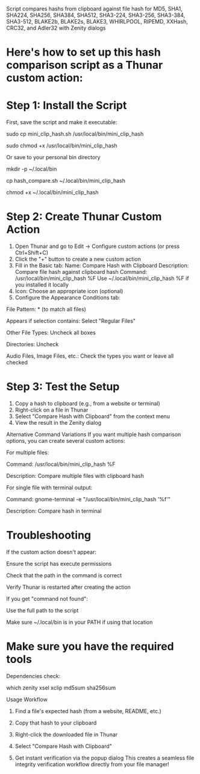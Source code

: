 Script compares hashs from clipboard against file hash for MD5, SHA1, SHA224, SHA256, SHA384, SHA512, SHA3-224, SHA3-256, SHA3-384, SHA3-512, BLAKE2b, BLAKE2s, BLAKE3, WHIRLPOOL, RIPEMD, XXHash, CRC32, and Adler32 with Zenity dialogs

# Here's how to set up this hash comparison script as a Thunar custom action:

# Step 1: Install the Script
First, save the script and make it executable:

  sudo cp mini_clip_hash.sh /usr/local/bin/mini_clip_hash
  
  sudo chmod +x /usr/local/bin/mini_clip_hash

Or save to your personal bin directory
   
  mkdir -p ~/.local/bin

  cp hash_compare.sh ~/.local/bin/mini_clip_hash

  chmod +x ~/.local/bin/mini_clip_hash

# Step 2: Create Thunar Custom Action
1.	Open Thunar and go to Edit → Configure custom actions (or press Ctrl+Shift+C)
2.	Click the "+" button to create a new custom action
3.	Fill in the Basic tab: 
  Name: Compare Hash with Clipboard
  Description: Compare file hash against clipboard hash
  Command: /usr/local/bin/mini_clip_hash %F
  Use ~/.local/bin/mini_clip_hash %F if you installed it locally
4.  Icon: Choose an appropriate icon (optional)
5.	Configure the Appearance Conditions tab:

  File Pattern: * (to match all files)
  
  Appears if selection contains: Select "Regular Files"
  
  Other File Types: Uncheck all boxes
  
  Directories: Uncheck
  
  Audio Files, Image Files, etc.: Check the types you want or leave all checked
  
# Step 3: Test the Setup
1.	Copy a hash to clipboard (e.g., from a website or terminal)
2.	Right-click on a file in Thunar
3.	Select "Compare Hash with Clipboard" from the context menu
4.	View the result in the Zenity dialog
   
Alternative Command Variations
If you want multiple hash comparison options, you can create several custom actions:

For multiple files:

  Command: /usr/local/bin/mini_clip_hash %F
  
  Description: Compare multiple files with clipboard hash
  
For single file with terminal output:

  Command: gnome-terminal -e "/usr/local/bin/mini_clip_hash '%f'"
  
  Description: Compare hash in terminal
  
# Troubleshooting

If the custom action doesn't appear:

  Ensure the script has execute permissions
  
  Check that the path in the command is correct
  
  Verify Thunar is restarted after creating the action
  
If you get "command not found":

  Use the full path to the script
  
  Make sure ~/.local/bin is in your PATH if using that location

# Make sure you have the required tools

Dependencies check:

which zenity xsel xclip md5sum sha256sum

Usage Workflow

1.	Find a file's expected hash (from a website, README, etc.)
   
2.	Copy that hash to your clipboard
   
3.	Right-click the downloaded file in Thunar
   
4.	Select "Compare Hash with Clipboard"
8.	Get instant verification via the popup dialog
This creates a seamless file integrity verification workflow directly from your file manager!

